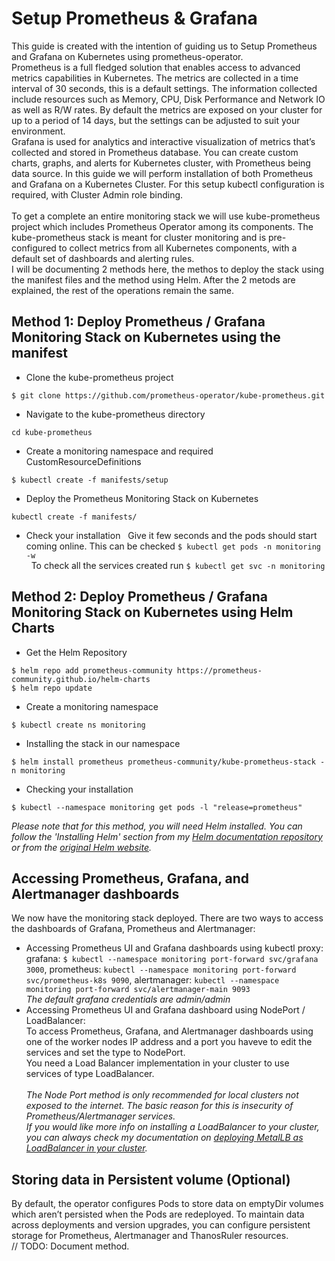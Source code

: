# Setup Prometheus & Grafana

This guide is created with the intention of guiding us to Setup Prometheus and Grafana on Kubernetes using prometheus-operator.<br/>
Prometheus is a full fledged solution that enables access to advanced metrics capabilities in Kubernetes. The metrics are collected in a time interval of 30 seconds, this is a default settings. The information collected include resources such as Memory, CPU, Disk Performance and Network IO as well as R/W rates. By default the metrics are exposed on your cluster for up to a period of 14 days, but the settings can be adjusted to suit your environment.<br/>
Grafana is used for analytics and interactive visualization of metrics that’s collected and stored in Prometheus database. You can create custom charts, graphs, and alerts for Kubernetes cluster, with Prometheus being data source. In this guide we will perform installation of both Prometheus and Grafana on a Kubernetes Cluster. For this setup kubectl configuration is required, with Cluster Admin role binding.<br/>
<br/>
To get a complete an entire monitoring stack we will use kube-prometheus project which includes Prometheus Operator among its components. The kube-prometheus stack is meant for cluster monitoring and is pre-configured to collect metrics from all Kubernetes components, with a default set of dashboards and alerting rules.
<br/>
I will be documenting 2 methods here, the methos to deploy the stack using the manifest files and the method using Helm. After the 2 metods are explained, the rest of the operations remain the same.

## Method 1: Deploy Prometheus / Grafana Monitoring Stack on Kubernetes using the manifest

* Clone the kube-prometheus project
```
$ git clone https://github.com/prometheus-operator/kube-prometheus.git
```
* Navigate to the kube-prometheus directory
```
cd kube-prometheus
```
* Create a monitoring namespace and required CustomResourceDefinitions
```
$ kubectl create -f manifests/setup
```
* Deploy the Prometheus Monitoring Stack on Kubernetes
```
kubectl create -f manifests/
```
* Check your installation
&nbsp; Give it few seconds and the pods should start coming online. This can be checked ```$ kubectl get pods -n monitoring -w```<br/>
&nbsp; To check all the services created run ```$ kubectl get svc -n monitoring```

## Method 2: Deploy Prometheus / Grafana Monitoring Stack on Kubernetes using Helm Charts
* Get the Helm Repository
```
$ helm repo add prometheus-community https://prometheus-community.github.io/helm-charts
$ helm repo update
```
* Create a monitoring namespace
```
$ kubectl create ns monitoring
```
* Installing the stack in our namespace
```
$ helm install prometheus prometheus-community/kube-prometheus-stack -n monitoring
```
* Checking your installation
```
$ kubectl --namespace monitoring get pods -l "release=prometheus"
```
*Please note that for this method, you will need Helm installed. You can follow the 'Installing Helm' section from my [Helm documentation repository](https://github.com/hereishd/k8s_Tutorials/tree/main/Helm) or from the [original Helm website](https://helm.sh/docs/intro/install/).*


## Accessing Prometheus, Grafana, and Alertmanager dashboards
We now have the monitoring stack deployed. There are two ways to access the dashboards of Grafana, Prometheus and Alertmanager:
  * Accessing Prometheus UI and Grafana dashboards using kubectl proxy:<br/>
    grafana: ```$ kubectl --namespace monitoring port-forward svc/grafana 3000```, prometheus: ```kubectl --namespace monitoring port-forward svc/prometheus-k8s 9090```, alertmanager: ```kubectl --namespace monitoring port-forward svc/alertmanager-main 9093```
    <br/>*The default grafana credentials are admin/admin*
  * Accessing Prometheus UI and Grafana dashboard using NodePort / LoadBalancer:<br/>
    To access Prometheus, Grafana, and Alertmanager dashboards using one of the worker nodes IP address and a port you haveve to edit the services and set the type to NodePort.<br/>
    You need a Load Balancer implementation in your cluster to use services of type LoadBalancer.<br/><br/>
    *The Node Port method is only recommended for local clusters not exposed to the internet. The basic reason for this is insecurity of Prometheus/Alertmanager services.*<br/>
    *If you would like more info on installing a LoadBalancer to your cluster, you can always check my documentation on [deploying MetalLB as LoadBalancer in your cluster](https://github.com/hereishd/K8S-From-Scratch/tree/main/Nginx-Ingress-Controller/MetalLB-Load-Balancer).*
## Storing data in Persistent volume (Optional)
By default, the operator configures Pods to store data on emptyDir volumes which aren’t persisted when the Pods are redeployed. To maintain data across deployments and version upgrades, you can configure persistent storage for Prometheus, Alertmanager and ThanosRuler resources.<br/>
// TODO: Document method.